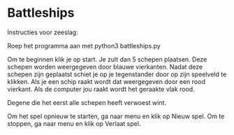 # Battleships

Instructies voor zeeslag:

Roep het programma aan met python3 battleships.py

Om te beginnen klik je op start. Je zult dan 5 schepen plaatsen. Deze schepen worden weergegeven door blauwe vierkanten. Nadat deze schepen zijn geplaatst schiet je op je tegenstander door op zijn speelveld te klikken. Als je een schip raakt wordt dat weergegeven door een rood vierkant. Als de computer jou raakt wordt het geraakte vlak rood.

Degene die het eerst alle schepen heeft verwoest wint. 

Om het spel opnieuw te starten, ga naar menu en klik op Nieuw spel.
Om te stoppen, ga naar menu en klik op Verlaat spel.
